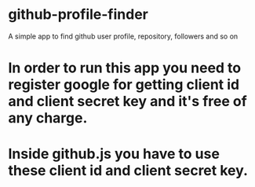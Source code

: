 # github-profile-finder
A simple app to find github user profile, repository, followers and so on


# In order to run this app you  need to register google for getting client id and client secret key and it's free of any charge.
# Inside github.js you have to use these client id and client secret key.
